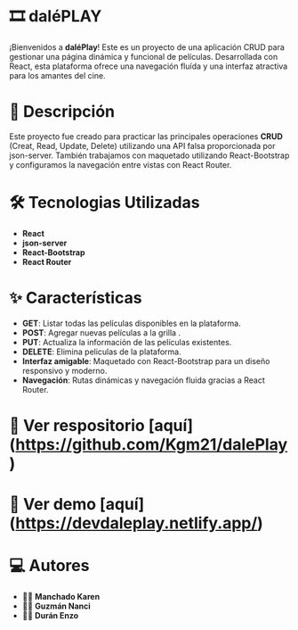 # <h1> 🎞 daléPLAY</h1>

¡Bienvenidos a **daléPlay**! Este es un proyecto de una aplicación CRUD para gestionar una página dinámica y funcional de películas. Desarrollada con React, esta plataforma ofrece una navegación fluída y una interfaz atractiva para los amantes del cine.

# 📄 Descripción

Este proyecto fue creado para practicar las principales operaciones **CRUD** (Creat, Read, Update, Delete) utilizando una API falsa proporcionada por json-server. También trabajamos con maquetado utilizando React-Bootstrap y configuramos la navegación entre vistas con React Router.

# 🛠 Tecnologias Utilizadas

- **React**
- **json-server**
- **React-Bootstrap**
- **React Router**

# ✨ Características

- **GET**: Listar todas las películas disponibles en la plataforma.
- **POST**: Agregar nuevas películas a la grilla .
- **PUT**: Actualiza la información de las películas existentes.
- **DELETE**: Elimina peliculas de la plataforma.
- **Interfaz amigable**: Maquetado con React-Bootstrap para un diseño responsivo y moderno.
- **Navegación**: Rutas dinámicas y navegación fluida gracias a React Router.

# 🔎 Ver respositorio [aquí] (https://github.com/Kgm21/dalePlay)

# 📄 Ver demo [aquí] (https://devdaleplay.netlify.app/)

# 💻 Autores

- 👩‍💻 **Manchado Karen**
- 👩‍💻 **Guzmán Nanci**
- 👨‍💻 **Durán Enzo**
